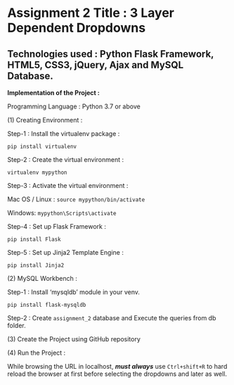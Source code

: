 # Assignment 2 Title : 3 Layer Dependent Dropdowns

## Technologies used : Python Flask Framework, HTML5, CSS3, jQuery, Ajax and MySQL Database.

**Implementation of the Project :**

Programming Language : Python 3.7 or above

(1) Creating Environment :

Step-1 : Install the virtualenv package :

  ` pip install virtualenv `
  
Step-2 : Create the virtual environment :

  `virtualenv mypython`

Step-3 : Activate the virtual environment :

Mac OS / Linux : `source mypython/bin/activate`

Windows: `mypython\Scripts\activate`

Step-4 : Set up Flask Framework :

  `pip install Flask`

Step-5 : Set up Jinja2 Template Engine : 

  `pip install Jinja2`

(2) MySQL Workbench :

Step-1 : Install ‘mysqldb’ module in your venv. 

  `pip install flask-mysqldb` 

Step-2 : Create `assignment_2` database and Execute the queries from db folder.

(3) Create the Project using GitHub repository

(4) Run the Project : 

  While browsing the URL in localhost, **_must always_** use `Ctrl+shift+R` to hard reload the browser at first before selecting the dropdowns and later as well.
